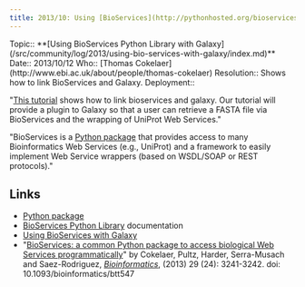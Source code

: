 ```yaml
---
title: 2013/10: Using [BioServices](http://pythonhosted.org/bioservices/index.html) Python Library [with Galaxy](http://pythonhosted.org/bioservices/applications.html#galaxy)
---
```



<div class='logbox'>
 Topic:: **[Using BioServices Python Library with Galaxy](/src/community/log/2013/using-bio-services-with-galaxy/index.md)**
 Date:: 2013/10/12
 Who:: [Thomas Cokelaer](http://www.ebi.ac.uk/about/people/thomas-cokelaer)
 Resolution:: Shows how to link BioServices and Galaxy.
 Deployment:: 
</div>

"[This tutorial](http://pythonhosted.org/bioservices/applications.html#galaxy) shows how to link bioservices and galaxy. Our tutorial will provide a plugin to Galaxy so that a user can retrieve a FASTA file via BioServices and the wrapping of UniProt Web Services."

"BioServices is a [Python package](http://pypi.python.org/pypi/bioservices) that provides access to many Bioinformatics Web Services (e.g., UniProt) and a framework to easily implement Web Service wrappers (based on WSDL/SOAP or REST protocols)."

## Links

* [Python package](http://pypi.python.org/pypi/bioservices)
* [BioServices Python Library](http://pythonhosted.org/bioservices/index.html) documentation
* [Using BioServices with Galaxy](http://pythonhosted.org/bioservices/applications.html#galaxy)
* "[BioServices: a common Python package to access biological Web Services programmatically](http://bioinformatics.oxfordjournals.org/content/29/24/3241)" by Cokelaer, Pultz, Harder, Serra-Musach and Saez-Rodriguez, *[Bioinformatics](http://bioinformatics.oxfordjournals.org/)*,  (2013) 29 (24): 3241-3242. doi: 10.1093/bioinformatics/btt547 

